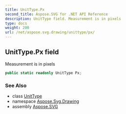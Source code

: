 ```yaml
---
title: UnitType.Px
second_title: Aspose.SVG for .NET API Reference
description: UnitType field. Measurement is in pixels
type: docs
weight: 200
url: /net/aspose.svg.drawing/unittype/px/
---
```

## UnitType.Px field

Measurement is in pixels

```csharp
public static readonly UnitType Px;
```

### See Also

* class [UnitType](../)
* namespace [Aspose.Svg.Drawing](../../unittype/)
* assembly [Aspose.SVG](../../../)

